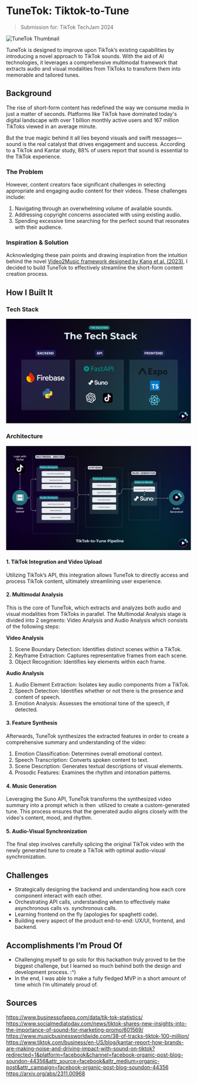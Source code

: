 # TuneTok: Tiktok-to-Tune

> Submission for: TikTok TechJam 2024

![TuneTok Thumbnail](img/tunetok-thumbnail.png)

TuneTok is designed to improve upon TikTok’s existing capabilities by introducing a novel approach to TikTok sounds. With the aid of AI technologies, it leverages a comprehensive multimodal framework that extracts audio and visual modalities from TikToks to transform them into memorable and tailored tunes.

## Background
The rise of short-form content has redefined the way we consume media in just a matter of seconds. Platforms like TikTok have dominated today's digital landscape with over 1 billion monthly active users and 167 million TikToks viewed in an average minute.

But the true magic behind it all lies beyond visuals and swift messages—sound is the real catalyst that drives engagement and success. According to a TikTok and Kantar study, 88% of users report that sound is essential to the TikTok experience.

### The Problem
However, content creators face significant challenges in selecting appropriate and engaging audio content for their videos. These challenges include:

1. Navigating through an overwhelming volume of available sounds.
2. Addressing copyright concerns associated with using existing audio.
3. Spending excessive time searching for the perfect sound that resonates with their audience.

### Inspiration & Solution
Acknowledging these pain points and drawing inspiration from the intuition behind the novel [Video2Music framework designed by Kang et al. (2023)](https://arxiv.org/abs/2311.00968), I decided to build TuneTok to effectively streamline the short-form content creation process.

## How I Built It

### Tech Stack
![TuneTok Thumbnail](img/tech-stack.png)


### Architecture 
![TuneTok Thumbnail](img/tunetok-framework.png)

#### 1. TikTok Integration and Video Upload
Utilizing TikTok’s API, this integration allows TuneTok to directly access and process TikTok content, ultimately streamlining user experience.

#### 2. Multimodal Analysis
This is the core of TuneTok, which extracts and analyzes both audio and visual modalities from TikToks in parallel. The Multimodal Analysis stage is divided into 2 segments: Video Analysis and Audio Analysis which consists of the following steps:

**Video Analysis**
1. Scene Boundary Detection: Identifies distinct scenes within a TikTok.
2. Keyframe Extraction: Captures representative frames from each scene.
3. Object Recognition: Identifies key elements within each frame.

**Audio Analysis**
1. Audio Element Extraction: Isolates key audio components from a TikTok.
2. Speech Detection: Identifies whether or not there is the presence and content of speech.
3. Emotion Analysis: Assesses the emotional tone of the speech, if detected.

#### 3. Feature Synthesis
Afterwards, TuneTok synthesizes the extracted features in order to create a comprehensive summary and understanding of the video:

1. Emotion Classification: Determines overall emotional context.
2. Speech Transcription: Converts spoken content to text.
3. Scene Description: Generates textual descriptions of visual elements.
4. Prosodic Features: Examines the rhythm and intonation patterns.

#### 4. Music Generation
Leveraging the Suno API, TuneTok transforms the synthesized video summary into a prompt which is then  utilized to create a custom-generated tune. This process ensures that the generated audio aligns closely with the video's content, mood, and rhythm.

#### 5. Audio-Visual Synchronization
The final step involves carefully splicing the original TikTok video with the newly generated tune to create a TikTok with optimal audio-visual synchronization.

## Challenges
- Strategically designing the backend and understanding how each core component interact with each other. 
- Orchestrating API calls, understanding when to effectively make asynchronous calls vs. synchronous calls.
- Learning frontend on the fly (apologies for spaghetti code).
- Building every aspect of the product end-to-end: UX/UI, frontend, and backend.

## Accomplishments I’m Proud Of
- Challenging myself to go solo for this hackathon truly proved to be the biggest challenge, but I learned so much behind both the design and development process. :^) 
- In the end, I was able to make a fully fledged MVP in a short amount of time which I’m ultimately proud of.

## Sources 
https://www.businessofapps.com/data/tik-tok-statistics/  
https://www.socialmediatoday.com/news/tiktok-shares-new-insights-into-the-importance-of-sound-for-marketing-promo/601569/  
https://www.musicbusinessworldwide.com/38-of-tracks-tiktok-100-million/  
https://www.tiktok.com/business/en-US/blog/kantar-report-how-brands-are-making-noise-and-driving-impact-with-sound-on-tiktok?redirected=1&platform=facebook&channel=facebook-organic-post-blog-soundon-44356&attr_source=facebook&attr_medium=organic-post&attr_campaign=facebook-organic-post-blog-soundon-44356
https://arxiv.org/abs/2311.00968
